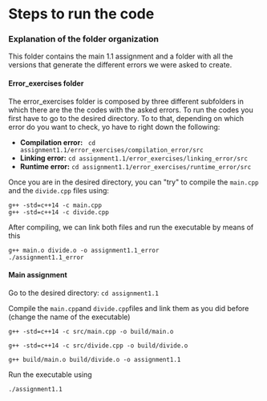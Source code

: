 # Steps to run the code

### Explanation of the folder organization

This folder contains the main 1.1 assignment and a folder with all the versions that generate the different errors we were asked to create. 

#### Error_exercises folder

The error_exercises folder is composed by three different subfolders in which there are the the codes with the asked errors. To run the codes you first have to go to the desired directory. To to that, depending on which error do you want to check, yo have to right down the following:

- **Compilation error:** ``` cd assignment1.1/error_exercises/compilation_error/src```
- **Linking error:** ```cd assignment1.1/error_exercises/linking_error/src```
- **Runtime error:** ```cd assignment1.1/error_exercises/runtime_error/src```


Once you are in the desired directory, you can "try" to compile the ```main.cpp``` and the  ```divide.cpp``` files using:

```
g++ -std=c++14 -c main.cpp
g++ -std=c++14 -c divide.cpp
```

After compiling, we can link both files and run the executable by means of this

```
g++ main.o divide.o -o assignment1.1_error
./assignment1.1_error
```

#### Main assignment

Go to the desired directory: ```cd assignment1.1```


Compile the ```main.cpp```and ```divide.cpp```files and link them as you did before (change the name of the executable)

```
g++ -std=c++14 -c src/main.cpp -o build/main.o

g++ -std=c++14 -c src/divide.cpp -o build/divide.o

g++ build/main.o build/divide.o -o assignment1.1
```
Run the executable using 

```
./assignment1.1
```
